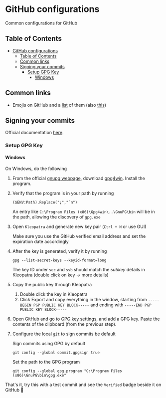 # GitHub configurations

Common configurations for GitHub

## Table of Contents

- [GitHub configurations](#github-configurations)
    - [Table of Contents](#table-of-contents)
    - [Common links](#common-links)
    - [Signing your commits](#signing-your-commits)
        - [Setup GPG Key](#setup-gpg-key)
            - [Windows](#windows)

## Common links

- Emojis on GitHub and a [list](https://emojipedia.org/) of them (also [this](https://gist.github.com/rxaviers/7360908))

## Signing your commits

Official documentation [here](https://docs.github.com/en/authentication/managing-commit-signature-verification).

### Setup GPG Key

#### Windows

On Windows, do the following

1. From the official [gnupg webpage](https://www.gnupg.org/download/), download [gpg4win](https://gpg4win.org/download.html). Install the program.
2. Verify that the program is in your path by running

    ```pwsh
    ($ENV:Path).Replace(";","`n")
    ```

    An entry like `C:\Program Files (x86)\Gpg4win\..\GnuPG\bin` will be in the path, allowing the discovery of `gpg.exe`

3. Open `Kleopatra` and generate new key pair (`Ctrl + N` or use GUI)

    Make sure you use the GitHub verified email address and set the expiration date accordingly

4. After the key is generated, verify it by running

    ```pwsh
    gpg --list-secret-keys --keyid-format=long
    ```

    The key ID under `sec` and `ssb` should match the _subkey_ details in Kleopatra (double click on key -> more details)

5. Copy the public key through Kleopatra

    1. Double click the key in Kleopatra
    2. Click Export and copy everything in the window, starting from `-----BEGIN PGP PUBLIC KEY BLOCK-----` and ending with `-----END PGP PUBLIC KEY BLOCK-----`

6. Open GitHub and go to [GPG key settings](https://github.com/settings/keys), and add a GPG key. Paste the contents of the clipboard (from the previous step).
7. Configure the local `git` to sign commits be default

    Sign commits using GPG by default

    ```pwsh
    git config --global commit.gpgsign true
    ```

    Set the path to the GPG program

    ```pwsh
    git config --global gpg.program "C:\Program Files (x86)\GnuPG\bin\gpg.exe"
    ```

That's it, try this with a test commit and see the `Verified` badge beside it on GitHub :tada:
